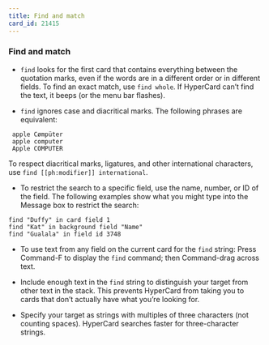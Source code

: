 ```yaml
---
title: Find and match
card_id: 21415
---
```


### Find and match

* `find` looks for the first card that contains everything between the quotation marks, even if the words are in a different order or in different fields. To find an exact match, use `find whole`. If HyperCard can’t find the text, it beeps (or the menu bar flashes).

* `find` ignores case and diacritical marks. The following phrases are equivalent:

```
 apple Cømpüter
 apple computer
 Apple COMPUTER
```

To respect diacritical marks, ligatures, and other international characters, use `find [[ph:modifier]] international`.

* To restrict the search to a specific field, use the name, number, or ID of the field. The following examples show what you might type into the Message box to restrict the search:

```
find "Duffy" in card field 1
find "Kat" in background field "Name"
find "Gualala" in field id 3748
```

* To use text from any field on the current card for the `find` string: Press     Command-F to display the `find` command; then Command-drag  across text.

* Include enough text in the `find` string to distinguish your target from other text in the stack. This prevents HyperCard from taking you to cards that don’t actually have what you’re looking for.  

* Specify your target as strings with multiples of three characters (not counting spaces). HyperCard searches faster for three-character strings.
